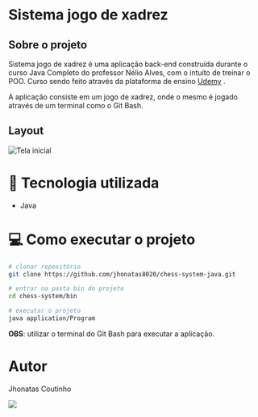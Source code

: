 # Sistema jogo de xadrez


## Sobre o projeto

Sistema jogo de xadrez é uma aplicação back-end construída durante o curso Java Completo do professor Nélio Alves, com o intuíto de treinar o POO. Curso sendo feito através da plataforma de ensino [Udemy](https://www.udemy.com/course/java-curso-completo/) .

A aplicação consiste em um jogo de xadrez, onde o mesmo é jogado através de um terminal como o Git Bash.

## Layout
![Tela inicial](https://github.com/jhonatas8020/assets/blob/main/jogo-xadrez/Inicio.png)

# 🔨 Tecnologia utilizada
- Java

# 💻 Como executar o projeto

```bash
# clonar repositório
git clone https://github.com/jhonatas8020/chess-system-java.git

# entrar na pasta bin do projeto
cd chess-system/bin

# executar o projeto
java application/Program
```

**OBS**: utilizar o terminal do Git Bash para executar a aplicação.

# Autor

Jhonatas Coutinho

<a href="https://www.linkedin.com/in/jhonatas-coutinho-3364921a2/" target="_blank"><img src="https://img.shields.io/badge/-LinkedIn-%230077B5?style=for-the-badge&logo=linkedin&logoColor=white" target="_blank"></a>
